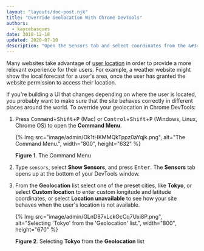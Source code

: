 ```yaml
---
layout: "layouts/doc-post.njk"
title: "Override Geolocation With Chrome DevTools"
authors:
  - kaycebasques
date: 2018-12-18
updated: 2020-07-10
description: "Open the Sensors tab and select coordinates from the &#34;Geolocation&#34; list."
---
```


Many websites take advantage of [user location][1] in order to provide a more relevant experience
for their users. For example, a weather website might show the local forecast for a user's area,
once the user has granted the website permission to access their location.

If you're building a UI that changes depending on where the user is located, you probably want to
make sure that the site behaves correctly in different places around the world. To override your
geolocation in Chrome DevTools:

1.  Press <kbd>Command</kbd>+<kbd>Shift</kbd>+<kbd>P</kbd> (Mac) or
    <kbd>Control</kbd>+<kbd>Shift</kbd>+<kbd>P</kbd> (Windows, Linux, Chrome OS) to open the
    **Command Menu**.

    {% Img src="image/admin/Ok1tHKMMQkTppz0aYqjk.png", alt="The Command Menu.", width="800", height="632" %}

    **Figure 1**. The Command Menu

2.  Type `sensors`, select **Show Sensors**, and press <kbd>Enter</kbd>. The **Sensors** tab opens
    up at the bottom of your DevTools window.
3.  From the **Geolocation** list select one of the preset cities, like **Tokyo**, or select
    **Custom location** to enter custom longitude and latitude coordinates, or select **Location
    unavailable** to see how your site behaves when the user's location is not available.

    {% Img src="image/admin/GLnD87xLckOcCq7Uxi8P.png", alt="Selecting 'Tokyo' from the 'Geolocation' list.", width="800", height="670" %}

    **Figure 2**. Selecting **Tokyo** from the **Geolocation** list

[1]: /web/fundamentals/native-hardware/user-location
